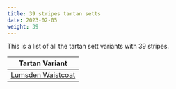 ```yaml
---
title: 39 stripes tartan setts
date: 2023-02-05
weight: 39
---
```

This is a list of all the tartan sett variants with 39 stripes.

| Tartan Variant |
|---------------|
| [Lumsden Waistcoat](/stripes/G/42/LN4/G40/R16/G12/Y6/G12/R16/G20/R18/G22/R44/G6/R18/G6/R42/LN4/R20/B52/R12/B52/R20/LN4/R38/G4/R4/G6/R4/G4/R40/G4/R4/G6/R4/G4/R38/G40/R12/G/40)||
